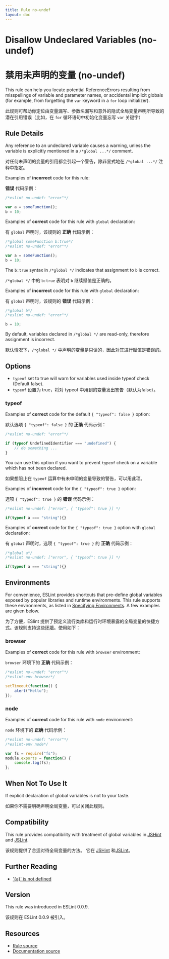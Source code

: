 ```yaml
---
title: Rule no-undef
layout: doc
---
```

<!-- Note: No pull requests accepted for this file. See README.md in the root directory for details. -->

# Disallow Undeclared Variables (no-undef)

# 禁用未声明的变量 (no-undef)

This rule can help you locate potential ReferenceErrors resulting from misspellings of variable and parameter names, or accidental implicit globals (for example, from forgetting the `var` keyword in a `for` loop initializer).

此规则可帮助你定位由变量漏写、参数名漏写和意外的隐式全局变量声明所导致的潜在引用错误（比如，在 `for` 循环语句中初始化变量忘写 `var` 关键字）

## Rule Details

Any reference to an undeclared variable causes a warning, unless the variable is explicitly mentioned in a `/*global ...*/` comment.

对任何未声明的变量的引用都会引起一个警告，除非显式地在 `/*global ...*/` 注释中指定。

Examples of **incorrect** code for this rule:

**错误** 代码示例：

```js
/*eslint no-undef: "error"*/

var a = someFunction();
b = 10;
```

Examples of **correct** code for this rule with `global` declaration:

有 `global` 声明时，该规则的 **正确** 代码示例：

```js
/*global someFunction b:true*/
/*eslint no-undef: "error"*/

var a = someFunction();
b = 10;
```

The `b:true` syntax in `/*global */` indicates that assignment to `b` is correct.

`/*global */` 中的 `b:true` 表明对 `b` 继续赋值是正确的。

Examples of **incorrect** code for this rule with `global` declaration:

有 `global` 声明时，该规则的 **错误** 代码示例：

```js
/*global b*/
/*eslint no-undef: "error"*/

b = 10;
```

By default, variables declared in `/*global */` are read-only, therefore assignment is incorrect.

默认情况下，`/*global */` 中声明的变量是只读的，因此对其进行赋值是错误的。

## Options

* `typeof` set to true will warn for variables used inside typeof check (Default false).
* `typeof` 设置为 true，将对 typeof 中用到的变量发出警告（默认为false）。

### typeof

Examples of **correct** code for the default `{ "typeof": false }` option:

默认选项 `{ "typeof": false }` 的 **正确** 代码示例：

```js
/*eslint no-undef: "error"*/

if (typeof UndefinedIdentifier === "undefined") {
    // do something ...
}
```

You can use this option if you want to prevent `typeof` check on a variable which has not been declared.

如果想阻止在 `typeof` 运算中有未申明的变量导致的警告，可以用此项。

Examples of **incorrect** code for the `{ "typeof": true }` option:

选项 `{ "typeof": true }` 的 **错误** 代码示例：

```js
/*eslint no-undef: ["error", { "typeof": true }] */

if(typeof a === "string"){}
```

Examples of **correct** code for the `{ "typeof": true }` option with `global` declaration:

有 `global` 声明时，选项 `{ "typeof": true }` 的 **正确** 代码示例：

```js
/*global a*/
/*eslint no-undef: ["error", { "typeof": true }] */

if(typeof a === "string"){}
```

## Environments

For convenience, ESLint provides shortcuts that pre-define global variables exposed by popular libraries and runtime environments. This rule supports these environments, as listed in [Specifying Environments](http://eslint.org/docs/user-guide/configuring#specifying-environments).  A few examples are given below.

为了方便，ESlint 提供了预定义流行类库和运行时环境暴露的全局变量的快捷方式。该规则支持这些[环境](http://eslint.org/docs/user-guide/configuring#specifying-environments)。使用如下：

### browser

Examples of **correct** code for this rule with `browser` environment:

`browser` 环境下的 **正确** 代码示例：

```js
/*eslint no-undef: "error"*/
/*eslint-env browser*/

setTimeout(function() {
    alert("Hello");
});
```

### node

Examples of **correct** code for this rule with `node` environment:

`node` 环境下的 **正确** 代码示例：

```js
/*eslint no-undef: "error"*/
/*eslint-env node*/

var fs = require("fs");
module.exports = function() {
    console.log(fs);
};
```

## When Not To Use It

If explicit declaration of global variables is not to your taste.

如果你不需要明确声明全局变量，可以关闭此规则。

## Compatibility

This rule provides compatibility with treatment of global variables in [JSHint](http://www.jshint.com) and [JSLint](http://www.jslint.com).

该规则提供了合适对待全局变量的方法。 它在 [JSHint](http://www.jshint.com) 和[JSLint](http://www.jslint.com)。

## Further Reading

* ['{a}' is not defined](http://jslinterrors.com/a-is-not-defined)

## Version

This rule was introduced in ESLint 0.0.9.

该规则在 ESLint 0.0.9 被引入。

## Resources

* [Rule source](https://github.com/eslint/eslint/tree/master/lib/rules/no-undef.js)
* [Documentation source](https://github.com/eslint/eslint/tree/master/docs/rules/no-undef.md)
